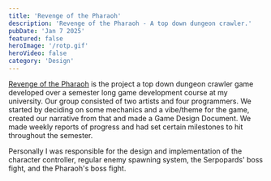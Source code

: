 ```yaml
---
title: 'Revenge of the Pharaoh'
description: 'Revenge of the Pharaoh - A top down dungeon crawler.'
pubDate: 'Jan 7 2025'
featured: false
heroImage: '/rotp.gif'
heroVideo: false
category: 'Design'
---
```


[Revenge of the Pharaoh](https://sandstorm-interactive.itch.io/revenge-of-the-pharaoh) is the project a top down dungeon crawler game developed over a semester long game development course at my university. Our group consisted of two artists and four programmers. We started by deciding on some mechanics and a vibe/theme for the game, created our narrative from that and made a Game Design Document. We made weekly reports of progress and had set certain milestones to hit throughout the semester. 

Personally I was responsible for the design and implementation of the character controller, regular enemy spawning system, the Serpopards' boss fight, and the Pharaoh's boss fight. 